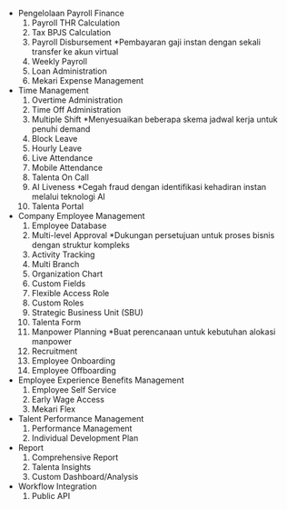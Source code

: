 -   Pengelolaan Payroll Finance
    1. Payroll THR Calculation
    2. Tax BPJS Calculation
    3. Payroll Disbursement \*Pembayaran gaji instan dengan sekali transfer ke akun virtual
    4. Weekly Payroll
    5. Loan Administration
    6. Mekari Expense Management
-   Time Management
    1. Overtime Administration
    2. Time Off Administration
    3. Multiple Shift \*Menyesuaikan beberapa skema jadwal kerja untuk penuhi demand
    4. Block Leave
    5. Hourly Leave
    6. Live Attendance
    7. Mobile Attendance
    8. Talenta On Call
    9. AI Liveness \*Cegah fraud dengan identifikasi kehadiran instan melalui teknologi AI
    10. Talenta Portal
-   Company Employee Management
    1. Employee Database
    2. Multi-level Approval \*Dukungan persetujuan untuk proses bisnis dengan struktur kompleks
    3. Activity Tracking
    4. Multi Branch
    5. Organization Chart
    6. Custom Fields
    7. Flexible Access Role
    8. Custom Roles
    9. Strategic Business Unit (SBU)
    10. Talenta Form
    11. Manpower Planning \*Buat perencanaan untuk kebutuhan alokasi manpower
    12. Recruitment
    13. Employee Onboarding
    14. Employee Offboarding
-   Employee Experience Benefits Management
    1. Employee Self Service
    2. Early Wage Access
    3. Mekari Flex
-   Talent Performance Management
    1. Performance Management
    2. Individual Development Plan
-   Report
    1. Comprehensive Report
    2. Talenta Insights
    3. Custom Dashboard/Analysis
-   Workflow Integration
    1. Public API
